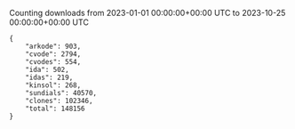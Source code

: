 
Counting downloads from 2023-01-01 00:00:00+00:00 UTC to 2023-10-25 00:00:00+00:00 UTC

```
{
    "arkode": 903,
    "cvode": 2794,
    "cvodes": 554,
    "ida": 502,
    "idas": 219,
    "kinsol": 268,
    "sundials": 40570,
    "clones": 102346,
    "total": 148156
}
```
